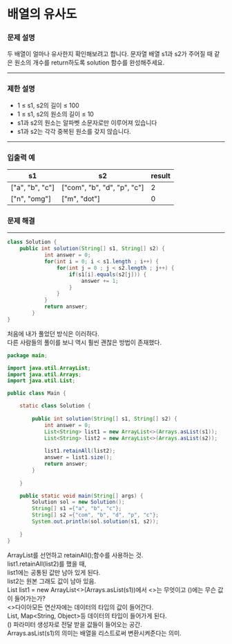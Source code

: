 배열의 유사도
===

### 문제 설명
두 배열이 얼마나 유사한지 확인해보려고 합니다. 문자열 배열 s1과 s2가 주어질 때 같은 원소의 개수를 return하도록 solution 함수를 완성해주세요.
- - -

### 제한 설명
* 1 ≤ s1, s2의 길이 ≤ 100
* 1 ≤ s1, s2의 원소의 길이 ≤ 10
* s1과 s2의 원소는 알파벳 소문자로만 이루어져 있습니다
* s1과 s2는 각각 중복된 원소를 갖지 않습니다.
- - -

### 입출력 예
|s1|s2|result|
|----|----|---|
|["a", "b", "c"]|["com", "b", "d", "p", "c"]|2|
|["n", "omg"]|["m", "dot"]|0|

### 문제 해결
- - -

```java
class Solution {
    public int solution(String[] s1, String[] s2) {
			int answer = 0;
			for(int i = 0; i < s1.length ; i++) {
				for(int j = 0 ; j < s2.length ; j++) {
					if(s1[i].equals(s2[j])) {
						answer += 1;
					}
				}
			}
	        return answer;
	    }
}
```
처음에 내가 풀었던 방식은 이러하다.  
다른 사람들의 풀이를 보니 역시 훨씬 괜찮은 방법이 존재했다.  
```java
package main;

import java.util.ArrayList;
import java.util.Arrays;
import java.util.List;

public class Main {

	static class Solution {
		
		public int solution(String[] s1, String[] s2) {
			int answer = 0;
			List<String> list1 = new ArrayList<>(Arrays.asList(s1));
			List<String> list2 = new ArrayList<>(Arrays.asList(s2));
			
			list1.retainAll(list2);
			answer = list1.size();
			return answer;		
		}
		 
	}

    public static void main(String[] args) {
    	Solution sol = new Solution();
    	String[] s1 ={"a", "b", "c"};
    	String[] s2 ={"com", "b", "d", "p", "c"};
    	System.out.println(sol.solution(s1, s2));
    	
    }
}
```
ArrayList를 선언하고 retainAll();함수를 사용하는 것.  
list1.retainAll(list2)를 했을 때,  
list1에는 공통된 값만 남아 있게 된다.  
list2는 원본 그래도 값이 남아 있음.  
List<String> list1 = new ArrayList<>(Arrays.asList(s1))에서 <>는 무엇이고 ()에는 무슨 값이 들어가는가?  
<>다이아모든 연산자에는 데이터의 타입의 값이 들어간다.  
List<String>, Map<String, Object>등 데이터의 타입이 들어가게 된다.  
() 파라미터 생성자로 전달 받을 값들이 들어오는 공간.  
Arrays.asList(s1)의 의미는 배열을 리스트로써 변환시켜준다는 의미.  
